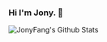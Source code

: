 ### Hi I'm Jony. 👋

<img align="center" src="https://github-readme-stats.vercel.app/api?username=JonyFang&show_icons=true" alt="JonyFang's Github Stats" />
